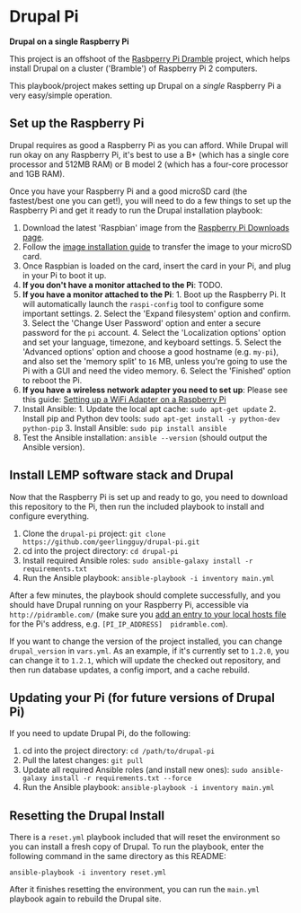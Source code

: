 # Drupal Pi

**Drupal on a single Raspberry Pi**

This project is an offshoot of the [Rasbperry Pi Dramble](https://github.com/geerlingguy/raspberry-pi-dramble) project, which helps install Drupal on a cluster ('Bramble') of Raspberry Pi 2 computers.

This playbook/project makes setting up Drupal on a _single_ Raspberry Pi a very easy/simple operation.

## Set up the Raspberry Pi

Drupal requires as good a Raspberry Pi as you can afford. While Drupal will run okay on any Raspberry Pi, it's best to use a B+ (which has a single core processor and 512MB RAM) or B model 2 (which has a four-core processor and 1GB RAM).

Once you have your Raspberry Pi and a good microSD card (the fastest/best one you can get!), you will need to do a few things to set up the Raspberry Pi and get it ready to run the Drupal installation playbook:

  1. Download the latest 'Raspbian' image from the [Raspberry Pi Downloads page](https://www.raspberrypi.org/downloads/).
  2. Follow the [image installation guide](https://www.raspberrypi.org/documentation/installation/installing-images/README.md) to transfer the image to your microSD card.
  3. Once Raspbian is loaded on the card, insert the card in your Pi, and plug in your Pi to boot it up.
  4. **If you don't have a monitor attached to the Pi**: TODO.
  5. **If you have a monitor attached to the Pi**:
    1. Boot up the Raspberry Pi. It will automatically launch the `raspi-config` tool to configure some important settings.
    2. Select the 'Expand filesystem' option and confirm.
    3. Select the 'Change User Password' option and enter a secure password for the `pi` account.
    4. Select the 'Localization options' option and set your language, timezone, and keyboard settings.
    5. Select the 'Advanced options' option and choose a good hostname (e.g. `my-pi`), and also set the 'memory split' to `16` MB, unless you're going to use the Pi with a GUI and need the video memory.
    6. Select the 'Finished' option to reboot the Pi.
  6. **If you have a wireless network adapter you need to set up**: Please see this guide: [Setting up a WiFi Adapter on a Raspberry Pi](http://www.midwesternmac.com/blogs/jeff-geerling/edimax-ew-7811un-tenda-w311mi-wifi-raspberry-pi)
  7. Install Ansible:
    1. Update the local apt cache: `sudo apt-get update`
    2. Install pip and Python dev tools: `sudo apt-get install -y python-dev python-pip`
    3. Install Ansible: `sudo pip install ansible`
  8. Test the Ansible installation: `ansible --version` (should output the Ansible version).

## Install LEMP software stack and Drupal

Now that the Raspberry Pi is set up and ready to go, you need to download this repository to the Pi, then run the included playbook to install and configure everything.

  1. Clone the `drupal-pi` project: `git clone https://github.com/geerlingguy/drupal-pi.git`
  2. cd into the project directory: `cd drupal-pi`
  3. Install required Ansible roles: `sudo ansible-galaxy install -r requirements.txt`
  4. Run the Ansible playbook: `ansible-playbook -i inventory main.yml`

After a few minutes, the playbook should complete successfully, and you should have Drupal running on your Raspberry Pi, accessible via `http://pidramble.com/` (make sure you [add an entry to your local hosts file](http://www.rackspace.com/knowledge_center/article/how-do-i-modify-my-hosts-file) for the Pi's address, e.g. `[PI_IP_ADDRESS]  pidramble.com`).

If you want to change the version of the project installed, you can change `drupal_version` in `vars.yml`. As an example, if it's currently set to `1.2.0`, you can change it to `1.2.1`, which will update the checked out repository, and then run database updates, a config import, and a cache rebuild.

## Updating your Pi (for future versions of Drupal Pi)

If you need to update Drupal Pi, do the following:

  1. cd into the project directory: `cd /path/to/drupal-pi`
  2. Pull the latest changes: `git pull`
  3. Update all required Ansible roles (and install new ones): `sudo ansible-galaxy install -r requirements.txt --force`
  4. Run the Ansible playbook: `ansible-playbook -i inventory main.yml`

## Resetting the Drupal Install

There is a `reset.yml` playbook included that will reset the environment so you can install a fresh copy of Drupal. To run the playbook, enter the following command in the same directory as this README:

    ansible-playbook -i inventory reset.yml

After it finishes resetting the environment, you can run the `main.yml` playbook again to rebuild the Drupal site.
